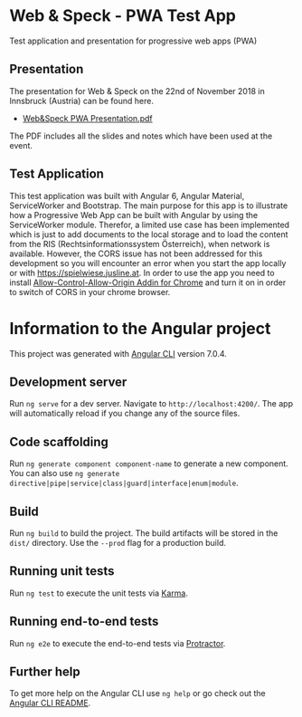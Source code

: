 # Web & Speck - PWA Test App
Test application and presentation for progressive web apps (PWA)

## Presentation
The presentation for Web & Speck on the 22nd of November 2018 in Innsbruck (Austria) can be found here. 
- [Web&Speck PWA Presentation.pdf](https://github.com/chenoekl/web-and-speck-pwa/blob/master/Web%26Speck%20PWA%20Presentation.pdf)

The PDF includes all the slides and notes which have been used at the event.

## Test Application
This test application was built with Angular 6, Angular Material, ServiceWorker and Bootstrap. The main purpose for this app is to illustrate how a Progressive Web App can be built with Angular by using the ServiceWorker module. Therefor, a limited use case has been implemented which is just to add documents to the local storage and to load the content from the RIS (Rechtsinformationssystem Österreich), when network is available. However, the CORS issue has not been addressed for this development so you will encounter an error when you start the app locally or with https://spielwiese.jusline.at. In order to use the app you need to install [Allow-Control-Allow-Origin Addin for Chrome](https://chrome.google.com/webstore/detail/allow-control-allow-origi/nlfbmbojpeacfghkpbjhddihlkkiljbi) and turn it on in order to switch of CORS in your chrome browser. 

# Information to the Angular project
This project was generated with [Angular CLI](https://github.com/angular/angular-cli) version 7.0.4.

## Development server

Run `ng serve` for a dev server. Navigate to `http://localhost:4200/`. The app will automatically reload if you change any of the source files.

## Code scaffolding

Run `ng generate component component-name` to generate a new component. You can also use `ng generate directive|pipe|service|class|guard|interface|enum|module`.

## Build

Run `ng build` to build the project. The build artifacts will be stored in the `dist/` directory. Use the `--prod` flag for a production build.

## Running unit tests

Run `ng test` to execute the unit tests via [Karma](https://karma-runner.github.io).

## Running end-to-end tests

Run `ng e2e` to execute the end-to-end tests via [Protractor](http://www.protractortest.org/).

## Further help

To get more help on the Angular CLI use `ng help` or go check out the [Angular CLI README](https://github.com/angular/angular-cli/blob/master/README.md).
